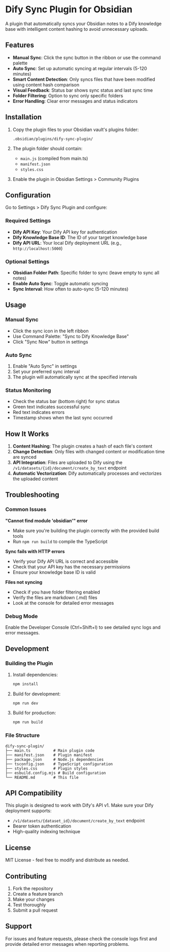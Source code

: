 # Dify Sync Plugin for Obsidian

A plugin that automatically syncs your Obsidian notes to a Dify knowledge base with intelligent content hashing to avoid unnecessary uploads.

## Features

- **Manual Sync**: Click the sync button in the ribbon or use the command palette
- **Auto Sync**: Set up automatic syncing at regular intervals (5-120 minutes)
- **Smart Content Detection**: Only syncs files that have been modified using content hash comparison
- **Visual Feedback**: Status bar shows sync status and last sync time
- **Folder Filtering**: Option to sync only specific folders
- **Error Handling**: Clear error messages and status indicators

## Installation

1. Copy the plugin files to your Obsidian vault's plugins folder:
   ```
   .obsidian/plugins/dify-sync-plugin/
   ```

2. The plugin folder should contain:
   - `main.js` (compiled from main.ts)
   - `manifest.json`
   - `styles.css`

3. Enable the plugin in Obsidian Settings > Community Plugins

## Configuration

Go to Settings > Dify Sync Plugin and configure:

### Required Settings
- **Dify API Key**: Your Dify API key for authentication
- **Dify Knowledge Base ID**: The ID of your target knowledge base
- **Dify API URL**: Your local Dify deployment URL (e.g., `http://localhost:5000`)

### Optional Settings
- **Obsidian Folder Path**: Specific folder to sync (leave empty to sync all notes)
- **Enable Auto Sync**: Toggle automatic syncing
- **Sync Interval**: How often to auto-sync (5-120 minutes)

## Usage

### Manual Sync
- Click the sync icon in the left ribbon
- Use Command Palette: "Sync to Dify Knowledge Base"
- Click "Sync Now" button in settings

### Auto Sync
1. Enable "Auto Sync" in settings
2. Set your preferred sync interval
3. The plugin will automatically sync at the specified intervals

### Status Monitoring
- Check the status bar (bottom right) for sync status
- Green text indicates successful sync
- Red text indicates errors
- Timestamp shows when the last sync occurred

## How It Works

1. **Content Hashing**: The plugin creates a hash of each file's content
2. **Change Detection**: Only files with changed content or modification time are synced
3. **API Integration**: Files are uploaded to Dify using the `/v1/datasets/{id}/document/create_by_text` endpoint
4. **Automatic Vectorization**: Dify automatically processes and vectorizes the uploaded content

## Troubleshooting

### Common Issues

**"Cannot find module 'obsidian'" error**
- Make sure you're building the plugin correctly with the provided build tools
- Run `npm run build` to compile the TypeScript

**Sync fails with HTTP errors**
- Verify your Dify API URL is correct and accessible
- Check that your API key has the necessary permissions
- Ensure your knowledge base ID is valid

**Files not syncing**
- Check if you have folder filtering enabled
- Verify the files are markdown (.md) files
- Look at the console for detailed error messages

### Debug Mode
Enable the Developer Console (Ctrl+Shift+I) to see detailed sync logs and error messages.

## Development

### Building the Plugin

1. Install dependencies:
   ```bash
   npm install
   ```

2. Build for development:
   ```bash
   npm run dev
   ```

3. Build for production:
   ```bash
   npm run build
   ```

### File Structure
```
dify-sync-plugin/
├── main.ts          # Main plugin code
├── manifest.json    # Plugin manifest
├── package.json     # Node.js dependencies
├── tsconfig.json    # TypeScript configuration
├── styles.css       # Plugin styles
├── esbuild.config.mjs # Build configuration
└── README.md        # This file
```

## API Compatibility

This plugin is designed to work with Dify's API v1. Make sure your Dify deployment supports:
- `/v1/datasets/{dataset_id}/document/create_by_text` endpoint
- Bearer token authentication
- High-quality indexing technique

## License

MIT License - feel free to modify and distribute as needed.

## Contributing

1. Fork the repository
2. Create a feature branch
3. Make your changes
4. Test thoroughly
5. Submit a pull request

## Support

For issues and feature requests, please check the console logs first and provide detailed error messages when reporting problems.